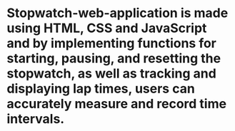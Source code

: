 # Stopwatch-web-application is made using HTML, CSS and JavaScript and by implementing functions for starting, pausing, and resetting the stopwatch, as well as tracking and displaying lap times, users can accurately measure and record time intervals. 
